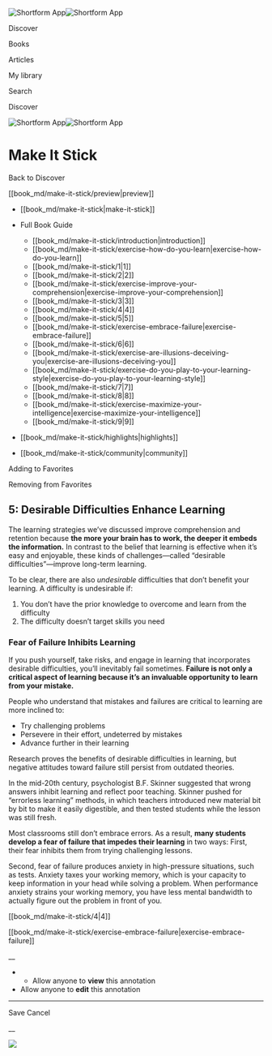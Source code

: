![Shortform App](/img/logo.36a2399e.svg)![Shortform App](/img/logo-dark.70c1b072.svg)

Discover

Books

Articles

My library

Search

Discover

![Shortform App](/img/logo.36a2399e.svg)![Shortform App](/img/logo-dark.70c1b072.svg)

# Make It Stick

Back to Discover

[[book_md/make-it-stick/preview|preview]]

  * [[book_md/make-it-stick|make-it-stick]]
  * Full Book Guide

    * [[book_md/make-it-stick/introduction|introduction]]
    * [[book_md/make-it-stick/exercise-how-do-you-learn|exercise-how-do-you-learn]]
    * [[book_md/make-it-stick/1|1]]
    * [[book_md/make-it-stick/2|2]]
    * [[book_md/make-it-stick/exercise-improve-your-comprehension|exercise-improve-your-comprehension]]
    * [[book_md/make-it-stick/3|3]]
    * [[book_md/make-it-stick/4|4]]
    * [[book_md/make-it-stick/5|5]]
    * [[book_md/make-it-stick/exercise-embrace-failure|exercise-embrace-failure]]
    * [[book_md/make-it-stick/6|6]]
    * [[book_md/make-it-stick/exercise-are-illusions-deceiving-you|exercise-are-illusions-deceiving-you]]
    * [[book_md/make-it-stick/exercise-do-you-play-to-your-learning-style|exercise-do-you-play-to-your-learning-style]]
    * [[book_md/make-it-stick/7|7]]
    * [[book_md/make-it-stick/8|8]]
    * [[book_md/make-it-stick/exercise-maximize-your-intelligence|exercise-maximize-your-intelligence]]
    * [[book_md/make-it-stick/9|9]]
  * [[book_md/make-it-stick/highlights|highlights]]
  * [[book_md/make-it-stick/community|community]]



Adding to Favorites 

Removing from Favorites 

## 5: Desirable Difficulties Enhance Learning

The learning strategies we’ve discussed improve comprehension and retention because **the more your brain has to work, the deeper it embeds the information.** In contrast to the belief that learning is effective when it’s easy and enjoyable, these kinds of challenges—called “desirable difficulties”—improve long-term learning.

To be clear, there are also _undesirable_ difficulties that don’t benefit your learning. A difficulty is undesirable if:

  1. You don’t have the prior knowledge to overcome and learn from the difficulty
  2. The difficulty doesn’t target skills you need 



### Fear of Failure Inhibits Learning

If you push yourself, take risks, and engage in learning that incorporates desirable difficulties, you’ll inevitably fail sometimes. **Failure is not only a critical aspect of learning because it’s an invaluable opportunity to learn from your mistake.**

People who understand that mistakes and failures are critical to learning are more inclined to:

  * Try challenging problems
  * Persevere in their effort, undeterred by mistakes
  * Advance further in their learning



Research proves the benefits of desirable difficulties in learning, but negative attitudes toward failure still persist from outdated theories.

In the mid-20th century, psychologist B.F. Skinner suggested that wrong answers inhibit learning and reflect poor teaching. Skinner pushed for “errorless learning” methods, in which teachers introduced new material bit by bit to make it easily digestible, and then tested students while the lesson was still fresh.

Most classrooms still don’t embrace errors. As a result, **many students develop a fear of failure that impedes their learning** in two ways: First, their fear inhibits them from trying challenging lessons.

Second, fear of failure produces anxiety in high-pressure situations, such as tests. Anxiety taxes your working memory, which is your capacity to keep information in your head while solving a problem. When performance anxiety strains your working memory, you have less mental bandwidth to actually figure out the problem in front of you.

[[book_md/make-it-stick/4|4]]

[[book_md/make-it-stick/exercise-embrace-failure|exercise-embrace-failure]]

__

  *   * Allow anyone to **view** this annotation
  * Allow anyone to **edit** this annotation



* * *

Save Cancel

__




![](https://bat.bing.com/action/0?ti=56018282&Ver=2&mid=e5699d67-1e85-4853-aea0-5d5eb195effd&sid=f30c5e70639211ee87d33f0876d93783&vid=f30c9700639211eeb3a75d830392c94f&vids=0&msclkid=N&pi=0&lg=en-US&sw=800&sh=600&sc=24&nwd=1&tl=Shortform%20%7C%20Make%20It%20Stick&p=https%3A%2F%2Fwww.shortform.com%2Fapp%2Fbook%2Fmake-it-stick%2F5&r=&lt=489&evt=pageLoad&sv=1&rn=675909)
